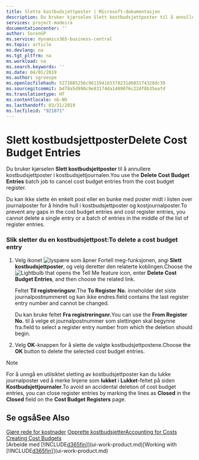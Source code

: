 ```yaml
---
title: Slette kostbudsjettposter | Microsoft-dokumentasjon
description: Du bruker kjørselen Slett kostbudsjettposter til å annullere kostbudsjettposter i kostbudsjettjournalen.
services: project-madeira
documentationcenter: ''
author: SorenGP
ms.service: dynamics365-business-central
ms.topic: article
ms.devlang: na
ms.tgt_pltfrm: na
ms.workload: na
ms.search.keywords: ''
ms.date: 04/01/2019
ms.author: sgroespe
ms.openlocfilehash: 5271085256c9611941b5378231d603174328dc39
ms.sourcegitcommit: bd78a5d990c9e83174da1409076c22df8b35eafd
ms.translationtype: HT
ms.contentlocale: nb-NO
ms.lasthandoff: 03/31/2019
ms.locfileid: "921871"
---
```

# <a name="delete-cost-budget-entries"></a><span data-ttu-id="8749e-103">Slett kostbudsjettposter</span><span class="sxs-lookup"><span data-stu-id="8749e-103">Delete Cost Budget Entries</span></span>
<span data-ttu-id="8749e-104">Du bruker kjørselen **Slett kostbudsjettposter** til å annullere kostbudsjettposter i kostbudsjettjournalen.</span><span class="sxs-lookup"><span data-stu-id="8749e-104">You use the **Delete Cost Budget Entries** batch job to cancel cost budget entries from the cost budget register.</span></span>  

<span data-ttu-id="8749e-105">Du kan ikke slette én enkelt post eller en bunke med poster midt i listen over journalposter for å hindre hull i kostbudsjettposter og kostjournalposter.</span><span class="sxs-lookup"><span data-stu-id="8749e-105">To prevent any gaps in the cost budget entries and cost register entries, you cannot delete a single entry or a batch of entries in the middle of the list of register entries.</span></span>  

### <a name="to-delete-a-cost-budget-entry"></a><span data-ttu-id="8749e-106">Slik sletter du en kostbudsjettpost:</span><span class="sxs-lookup"><span data-stu-id="8749e-106">To delete a cost budget entry</span></span>  

1.  <span data-ttu-id="8749e-107">Velg ikonet ![lyspære som åpner Fortell meg-funksjonen](media/ui-search/search_small.png "Fortell hva du vil gjøre"), angi **Slett kostbudsjettposter**, og velg deretter den relaterte koblingen.</span><span class="sxs-lookup"><span data-stu-id="8749e-107">Choose the ![Lightbulb that opens the Tell Me feature](media/ui-search/search_small.png "Tell me what you want to do") icon, enter **Delete Cost Budget Entries**, and then choose the related link.</span></span>  

    <span data-ttu-id="8749e-108">Feltet **Til registreringsnr.**</span><span class="sxs-lookup"><span data-stu-id="8749e-108">The **To Register No.**</span></span> <span data-ttu-id="8749e-109">inneholder det siste journalpostnummeret og kan ikke endres.</span><span class="sxs-lookup"><span data-stu-id="8749e-109">field contains the last register entry number and cannot be changed.</span></span>  

    <span data-ttu-id="8749e-110">Du kan bruke feltet **Fra registreringsnr.**</span><span class="sxs-lookup"><span data-stu-id="8749e-110">You can use the **From Register No.**</span></span> <span data-ttu-id="8749e-111">til å velge et journalpostnummer som slettingen skal begynne fra.</span><span class="sxs-lookup"><span data-stu-id="8749e-111">field to select a register entry number from which the deletion should begin.</span></span>  
2.  <span data-ttu-id="8749e-112">Velg **OK**-knappen for å slette de valgte kostbudsjettpostene.</span><span class="sxs-lookup"><span data-stu-id="8749e-112">Choose the **OK** button to delete the selected cost budget entries.</span></span>  

> [!NOTE]  
>  <span data-ttu-id="8749e-113">For å unngå en utilsiktet sletting av kostbudsjettposter kan du lukke journalposter ved å merke linjene som **lukket** i **Lukket**-feltet på siden **Kostbudsjettjournaler**.</span><span class="sxs-lookup"><span data-stu-id="8749e-113">To avoid an accidental deletion of cost budget entries, you can close register entries by marking the lines as **Closed** in the **Closed** field on the **Cost Budget Registers** page.</span></span>  

## <a name="see-also"></a><span data-ttu-id="8749e-114">Se også</span><span class="sxs-lookup"><span data-stu-id="8749e-114">See Also</span></span>  
<span data-ttu-id="8749e-115">[Gjøre rede for kostnader](finance-manage-cost-accounting.md)
[Opprette kostbudsjetter](finance-create-cost-budgets.md)</span><span class="sxs-lookup"><span data-stu-id="8749e-115">[Accounting for Costs](finance-manage-cost-accounting.md)
[Creating Cost Budgets](finance-create-cost-budgets.md)</span></span>  
<span data-ttu-id="8749e-116">[Arbeide med [!INCLUDE[d365fin](includes/d365fin_md.md)]](ui-work-product.md)</span><span class="sxs-lookup"><span data-stu-id="8749e-116">[Working with [!INCLUDE[d365fin](includes/d365fin_md.md)]](ui-work-product.md)</span></span>
